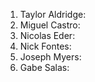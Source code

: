 1. Taylor Aldridge: <br>
2. Miguel Castro: <br>
3. Nicolas Eder: <br>
4. Nick Fontes: <br>
5. Joseph Myers: <br>
6. Gabe Salas: 

